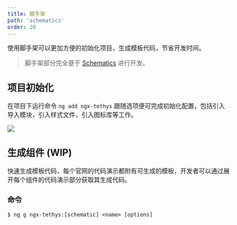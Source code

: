 ```yaml
---
title: 脚手架
path: 'schematics'
order: 20
---
```


使用脚手架可以更加方便的初始化项目，生成模板代码，节省开发时间。
> 脚手架部分完全基于 [Schematics](https://blog.angular.io/schematics-an-introduction-dc1dfbc2a2b2) 进行开发。

## 项目初始化
在项目下运行命令 `ng add ngx-tethys` 跟随选项便可完成初始化配置，包括引入导入模块，引入样式文件，引入图标库等工作。

<div class="mb-2"><img src="https://cdn.pingcode.com/open-sources/ngx-tethys/images/ng-add.png" /></div>

## 生成组件 (WIP)

快速生成模板代码，每个官网的代码演示都附有可生成的模板，开发者可以通过展开每个组件的代码演示部分获取其生成代码。

### 命令
```
$ ng g ngx-tethys:[schematic] <name> [options]
```
